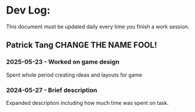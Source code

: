 # Dev Log:

This document must be updated daily every time you finish a work session.

## Patrick Tang CHANGE THE NAME FOOL!

### 2025-05-23 - Worked on game design
Spent whole period creating ideas and layouts for game

### 2024-05-27 - Brief description
Expanded description including how much time was spent on task.
